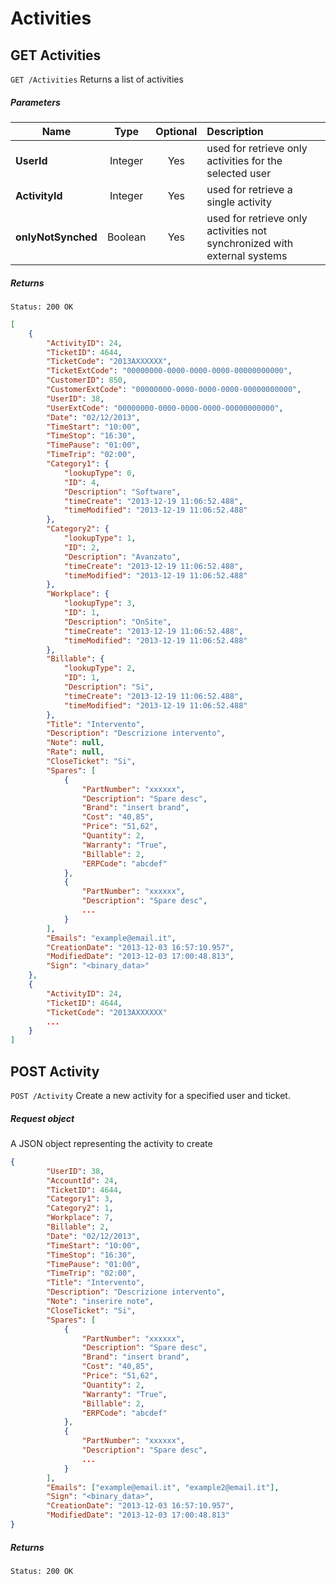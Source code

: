 Activities
===============

GET Activities
---------------

`GET /Activities` Returns a list of activities

##### Parameters #####

| Name               | Type    | Optional | Description  |
| ------------------ |:-------:|:--------:|:-------------|
| **UserId**         | Integer | Yes      | used for retrieve only activities for the selected user |
| **ActivityId**     | Integer | Yes      | used for retrieve a single activity |
| **onlyNotSynched** | Boolean | Yes      | used for retrieve only activities not synchronized with external systems |

##### Returns #####
```
Status: 200 OK
```

```json
[
    {
        "ActivityID": 24,
        "TicketID": 4644,
        "TicketCode": "2013AXXXXXX",
        "TicketExtCode": "00000000-0000-0000-0000-00000000000",
        "CustomerID": 850,
        "CustomerExtCode": "00000000-0000-0000-0000-00000000000",
        "UserID": 38,
        "UserExtCode": "00000000-0000-0000-0000-00000000000",
        "Date": "02/12/2013",
        "TimeStart": "10:00",
        "TimeStop": "16:30",
        "TimePause": "01:00",
        "TimeTrip": "02:00",
        "Category1": {
            "lookupType": 0,
            "ID": 4,
            "Description": "Software",
            "timeCreate": "2013-12-19 11:06:52.488",
            "timeModified": "2013-12-19 11:06:52.488"
        },
        "Category2": {
            "lookupType": 1,
            "ID": 2,
            "Description": "Avanzato",
            "timeCreate": "2013-12-19 11:06:52.488",
            "timeModified": "2013-12-19 11:06:52.488"
        },
        "Workplace": {
            "lookupType": 3,
            "ID": 1,
            "Description": "OnSite",
            "timeCreate": "2013-12-19 11:06:52.488",
            "timeModified": "2013-12-19 11:06:52.488"
        },
        "Billable": {
            "lookupType": 2,
            "ID": 1,
            "Description": "Si",
            "timeCreate": "2013-12-19 11:06:52.488",
            "timeModified": "2013-12-19 11:06:52.488"
        },
        "Title": "Intervento",
        "Description": "Descrizione intervento",
        "Note": null,
        "Rate": null,
        "CloseTicket": "Si",
        "Spares": [
            {
                "PartNumber": "xxxxxx",
                "Description": "Spare desc",
                "Brand": "insert brand",
                "Cost": "40,85",
                "Price": "51,62",
                "Quantity": 2,
                "Warranty": "True",
                "Billable": 2,
                "ERPCode": "abcdef"
            },
            {
                "PartNumber": "xxxxxx",
                "Description": "Spare desc",
                ...
            }
        ],
        "Emails": "example@email.it",
        "CreationDate": "2013-12-03 16:57:10.957",
        "ModifiedDate": "2013-12-03 17:00:48.813",
        "Sign": "<binary_data>"
    },
    {
        "ActivityID": 24,
        "TicketID": 4644,
        "TicketCode": "2013AXXXXXX"
        ...
    }
]
```


POST Activity
---------------

`POST /Activity` Create a new activity for a specified user and ticket. 

##### Request object #####
A JSON object representing the activity to create

```json
{
        "UserID": 38,
        "AccountId": 24,
        "TicketID": 4644,
        "Category1": 3,
        "Category2": 1,
        "Workplace": 7,
        "Billable": 2,
        "Date": "02/12/2013",
        "TimeStart": "10:00",
        "TimeStop": "16:30",
        "TimePause": "01:00",
        "TimeTrip": "02:00",
        "Title": "Intervento",
        "Description": "Descrizione intervento",
        "Note": "inserire note",
        "CloseTicket": "Si",
        "Spares": [
            {
                "PartNumber": "xxxxxx",
                "Description": "Spare desc",
                "Brand": "insert brand",
                "Cost": "40,85",
                "Price": "51,62",
                "Quantity": 2,
                "Warranty": "True",
                "Billable": 2,
                "ERPCode": "abcdef"
            },
            {
                "PartNumber": "xxxxxx",
                "Description": "Spare desc",
                ...
            }
        ],
        "Emails": ["example@email.it", "example2@email.it"],
        "Sign": "<binary_data>",
        "CreationDate": "2013-12-03 16:57:10.957",
        "ModifiedDate": "2013-12-03 17:00:48.813"
}
```

##### Returns #####
```
Status: 200 OK
```

